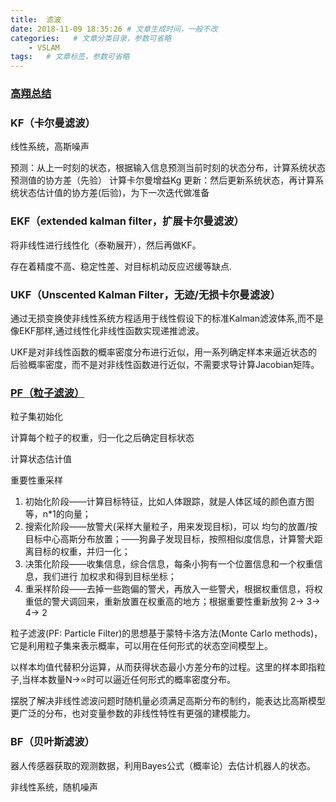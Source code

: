 ```yaml
---
title:  滤波
date: 2018-11-09 18:35:26 # 文章生成时间，一般不改
categories:   # 文章分类目录，参数可省略
    - VSLAM
tags:   # 文章标签，参数可省略
---
```

### [高翔总结](https://www.cnblogs.com/gaoxiang12/p/5560360.html)

### KF（卡尔曼滤波）
线性系统，高斯噪声

预测：从上一时刻的状态，根据输入信息预测当前时刻的状态分布，计算系统状态预测值的协方差（先验）
计算卡尔曼增益Kg
更新：然后更新系统状态，再计算系统状态估计值的协方差(后验)，为下一次迭代做准备

<!--more-->
### EKF（extended kalman filter，扩展卡尔曼滤波）
将非线性进行线性化（泰勒展开），然后再做KF。

存在着精度不高、稳定性差、对目标机动反应迟缓等缺点. 

### UKF（Unscented Kalman Filter，无迹/无损卡尔曼滤波）
通过无损变换使非线性系统方程适用于线性假设下的标准Kalman滤波体系,而不是像EKF那样,通过线性化非线性函数实现递推滤波。

UKF是对非线性函数的概率密度分布进行近似，用一系列确定样本来逼近状态的后验概率密度，而不是对非线性函数进行近似，不需要求导计算Jacobian矩阵。

### [PF（粒子滤波）](http://blog.csdn.net/piaoxuezhong/article/details/78619150)
粒子集初始化

计算每个粒子的权重，归一化之后确定目标状态

计算状态估计值

重要性重采样

1. 初始化阶段——计算目标特征，比如人体跟踪，就是人体区域的颜色直方图等，n*1的向量；
2. 搜索化阶段——放警犬(采样大量粒子，用来发现目标)，可以 均匀的放置/按目标中心高斯分布放置；——狗鼻子发现目标，按照相似度信息，计算警犬距离目标的权重，并归一化；
3. 决策化阶段——收集信息，综合信息，每条小狗有一个位置信息和一个权重信息，我们进行 加权求和得到目标坐标；
4. 重采样阶段——去掉一些跑偏的警犬，再放入一些警犬，根据权重信息，将权重低的警犬调回来，重新放置在权重高的地方；根据重要性重新放狗 
2-> 3-> 4-> 2

粒子滤波(PF: Particle Filter)的思想基于蒙特卡洛方法(Monte Carlo methods)，它是利用粒子集来表示概率，可以用在任何形式的状态空间模型上。

以样本均值代替积分运算，从而获得状态最小方差分布的过程。这里的样本即指粒子,当样本数量N→∝时可以逼近任何形式的概率密度分布。

摆脱了解决非线性滤波问题时随机量必须满足高斯分布的制约，能表达比高斯模型更广泛的分布，也对变量参数的非线性特性有更强的建模能力。

### BF（贝叶斯滤波）
器人传感器获取的观测数据，利用Bayes公式（概率论）去估计机器人的状态。

非线性系统，随机噪声